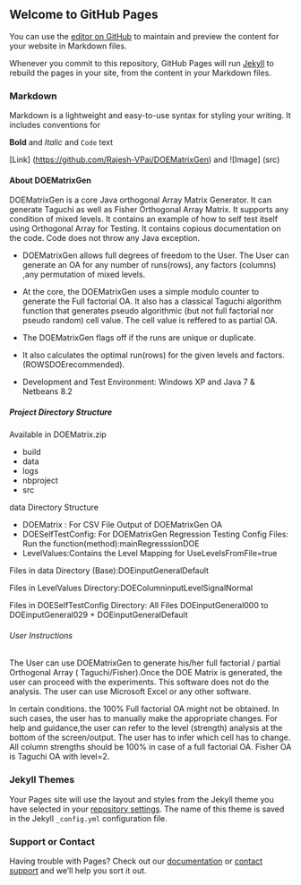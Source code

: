 ## Welcome to GitHub Pages

You can use the [editor on GitHub](https://github.com/Rajesh-VPai/DOEMatrixGen/edit/master/README.md) to maintain and preview the content for your website in Markdown files.

Whenever you commit to this repository, GitHub Pages will run [Jekyll](https://jekyllrb.com/) to rebuild the pages in your site, from the content in your Markdown files.

### Markdown

Markdown is a lightweight and easy-to-use syntax for styling your writing. It includes conventions for

**Bold** and _Italic_ and `Code` text

[Link] (https://github.com/Rajesh-VPai/DOEMatrixGen) and ![Image] (src)
#### About DOEMatrixGen
DOEMatrixGen is a core Java orthogonal Array Matrix Generator.
It can generate Taguchi as well as Fisher Orthogonal Array Matrix. It supports any condition of mixed levels. It contains an example of how to self test itself using Orthogonal Array for Testing. It contains copious documentation on the code. Code does not throw any Java exception.
- DOEMatrixGen allows full degrees of freedom to the User. The User can generate an OA for any number of runs(rows), any factors (columns) ,any permutation of mixed levels. 
- At the core, the DOEMatrixGen uses a simple modulo counter to generate the Full factorial OA. It also has a classical Taguchi algorithm function that generates pseudo algorithmic (but not full factorial nor pseudo random) cell value. The cell value is reffered to as partial OA.
- The DOEMatrixGen flags off if the runs are unique or duplicate.
- It also calculates the optimal run(rows) for the given levels and factors.(ROWSDOErecommended).

- Development and Test Environment: Windows XP and Java 7 & Netbeans 8.2

##### Project Directory Structure
Available in DOEMatrix.zip
- build
- data
- logs
- nbproject
- src

data Directory Structure
- DOEMatrix : For CSV File Output of DOEMatrixGen OA
- DOESelfTestConfig: For DOEMatrixGen Regression Testing  Config Files: Run the function(method):mainRegresssionDOE
- LevelValues:Contains the Level Mapping for UseLevelsFromFile=true

Files in data Directory (Base):DOEinputGeneralDefault

Files in LevelValues Directory:DOEColumninputLevelSignalNormal

Files in DOESelfTestConfig Directory: All Files DOEinputGeneral000 to DOEinputGeneral029 + DOEinputGeneralDefault

###### User Instructions
The User can use DOEMatrixGen to generate his/her full factorial / partial Orthogonal Array ( Taguchi/Fisher).Once the DOE Matrix is generated, the user can proceed with the experiments. This software does not do the analysis. The user can use Microsoft Excel or any other software.

In certain conditions. the 100% Full factorial OA might not be obtained. In such cases, the user has to manually make the appropriate changes. For help and guidance,the user can refer to the level (strength) analysis at the bottom of the screen/output. The user has to infer which cell has to change.
All column strengths should be 100% in case of a full factorial OA.
Fisher OA is Taguchi OA with level=2.


### Jekyll Themes

Your Pages site will use the layout and styles from the Jekyll theme you have selected in your [repository settings](https://github.com/Rajesh-VPai/DOEMatrixGen/settings). The name of this theme is saved in the Jekyll `_config.yml` configuration file.

### Support or Contact

Having trouble with Pages? Check out our [documentation](https://help.github.com/categories/github-pages-basics/) or [contact support](https://github.com/contact) and we’ll help you sort it out.
